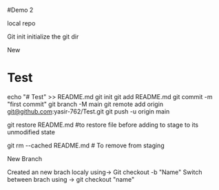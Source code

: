 #Demo 2

local repo

Git init initialize the git dir

New 
# Test

echo "# Test" >> README.md
git init
git add README.md
git commit -m "first commit"
git branch -M main
git remote add origin git@github.com:yasir-762/Test.git
git push -u origin main

git restore README.md #to restore file before adding to stage to its unmodified state

git rm --cached README.md # To remove from staging

New Branch

Created an new brach localy using-> Git checkout -b "Name"
Switch between brach using -> git checkout "name"
